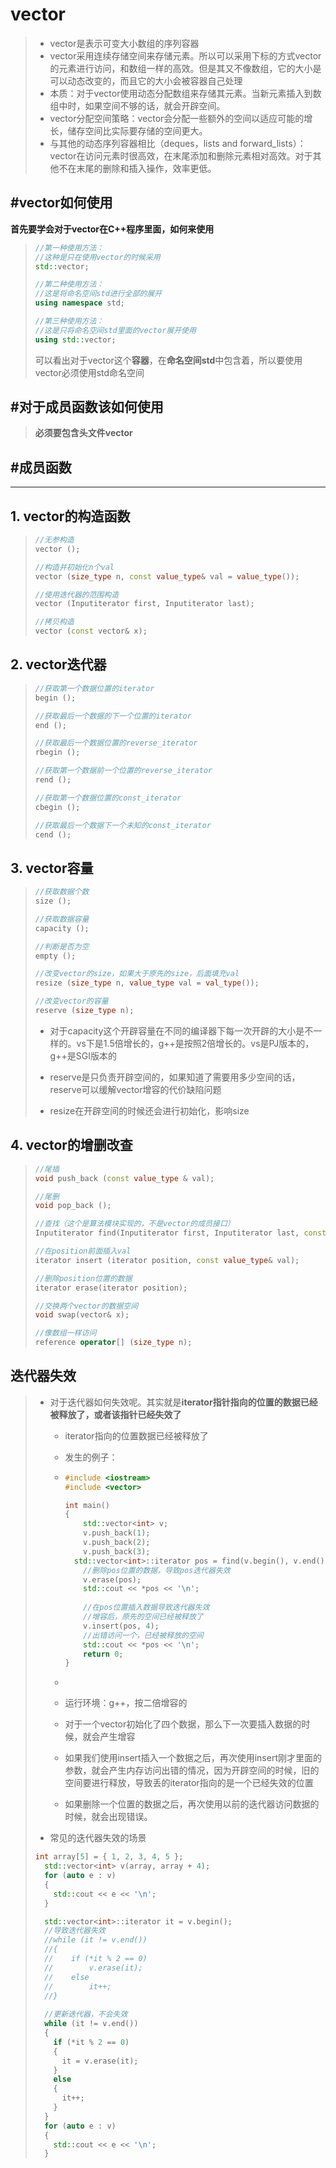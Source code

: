 # vector

> - vector是表示可变大小数组的序列容器
> - vector采用连续存储空间来存储元素。所以可以采用下标的方式vector的元素进行访问，和数组一样的高效。但是其又不像数组，它的大小是可以动态改变的，而且它的大小会被容器自己处理
> - 本质：对于vector使用动态分配数组来存储其元素。当新元素插入到数组中时，如果空间不够的话，就会开辟空间。
> - vector分配空间策略：vector会分配一些额外的空间以适应可能的增长，储存空间比实际要存储的空间更大。
> - 与其他的动态序列容器相比（deques，lists and forward_lists）：vector在访问元素时很高效，在末尾添加和删除元素相对高效。对于其他不在末尾的删除和插入操作，效率更低。



## #vector如何使用

**首先要学会对于vector在C++程序里面，如何来使用**

> ```c++
> //第一种使用方法：
> //这种是只在使用vector的时候采用
> std::vector;
> 
> //第二种使用方法：
> //这是将命名空间std进行全部的展开
> using namespace std;
> 
> //第三种使用方法：
> //这是只将命名空间std里面的vector展开使用
> using std::vector;
> ```
>
> 可以看出对于vector这个**容器**，在**命名空间std**中包含着，所以要使用vector必须使用std命名空间



## #对于成员函数该如何使用

> **必须要包含头文件vector**



## #成员函数

----

## 1. vector的构造函数

> ``` c++
> //无参构造
> vector ();
> 
> //构造并初始化n个val
> vector (size_type n, const value_type& val = value_type());
> 
> //使用迭代器的范围构造
> vector (Inputiterator first, Inputiterator last);
> 
> //拷贝构造
> vector (const vector& x);
> ```
>
> 



## 2. vector迭代器

> ``` c++
> //获取第一个数据位置的iterator
> begin (); 
> 
> //获取最后一个数据的下一个位置的iterator
> end ();
> 
> //获取最后一个数据位置的reverse_iterator
> rbegin ();
> 
> //获取第一个数据前一个位置的reverse_iterator
> rend ();
> 
> //获取第一个数据位置的const_iterator
> cbegin ();
> 
> //获取最后一个数据下一个未知的const_iterator
> cend ();
> ```
>
> 



## 3. vector容量

> ``` c++
> //获取数据个数
> size ();
> 
> //获取数据容量
> capacity ();
> 
> //判断是否为空
> empty ();
> 
> //改变vector的size，如果大于原先的size，后面填充val
> resize (size_type n, value_type val = val_type());
> 
> //改变vector的容量
> reserve (size_type n);
> ```
>
> - 对于capacity这个开辟容量在不同的编译器下每一次开辟的大小是不一样的。vs下是1.5倍增长的，g++是按照2倍增长的。vs是PJ版本的，g++是SGI版本的
>
> - reserve是只负责开辟空间的，如果知道了需要用多少空间的话，reserve可以缓解vector增容的代价缺陷问题
>
> - resize在开辟空间的时候还会进行初始化，影响size
>
>   



## 4. vector的增删改查 

> ``` c++
> //尾插
> void push_back (const value_type & val);
> 
> //尾删
> void pop_back ();
> 
> //查找（这个是算法模块实现的，不是vector的成员接口）
> Inputiterator find(Inputiterator first, Inputiterator last, const T& val);
> 
> //在position前面插入val
> iterator insert (iterator position, const value_type& val);
> 
> //删除position位置的数据
> iterator erase(iterator position);
> 
> //交换两个vector的数据空间
> void swap(vector& x);
> 
> //像数组一样访问
> reference operator[] (size_type n);
> ```
>
>  



## 迭代器失效

> - 对于迭代器如何失效呢。其实就是**iterator指针指向的位置的数据已经被释放了，或者该指针已经失效了**
>
>   - iterator指向的位置数据已经被释放了
>
>   - 发生的例子：
>
>   - ``` c++
>     #include <iostream>
>     #include <vector>
>     
>     int main()
>     {
>         std::vector<int> v;
>         v.push_back(1);
>         v.push_back(2);
>         v.push_back(3);
>     	std::vector<int>::iterator pos = find(v.begin(), v.end(), 3);
>         //删除pos位置的数据，导致pos迭代器失效
>         v.erase(pos);
>         std::cout << *pos << '\n';
>         
>         //在pos位置插入数据导致迭代器失效
>         //增容后，原先的空间已经被释放了
>         v.insert(pos, 4);
>         //出错访问一个，已经被释放的空间
>         std::cout << *pos << '\n';
>         return 0;
>     }
>     ```
>
>   - 
>
>     - 运行环境：g++，按二倍增容的
>     - 对于一个vector初始化了四个数据，那么下一次要插入数据的时候，就会产生增容
>     - 如果我们使用insert插入一个数据之后，再次使用insert刚才里面的参数，就会产生内存访问出错的情况，因为开辟空间的时候，旧的空间要进行释放，导致丢的iterator指向的是一个已经失效的位置
>
>   - 如果删除一个位置的数据之后，再次使用以前的迭代器访问数据的时候，就会出现错误。
>
> - 常见的迭代器失效的场景
>
> ``` c++
> int array[5] = { 1, 2, 3, 4, 5 };
>   std::vector<int> v(array, array + 4);
>   for (auto e : v)
>   {
>     std::cout << e << '\n';
>   }
> 
>   std::vector<int>::iterator it = v.begin();
>   //导致迭代器失效
>   //while (it != v.end())
>   //{
>   //    if (*it % 2 == 0)
>   //        v.erase(it);
>   //    else
>   //        it++;
>   //}
>   
>   //更新迭代器，不会失效
>   while (it != v.end())
>   {
>     if (*it % 2 == 0)
>     {
>       it = v.erase(it);
>     }
>     else 
>     {
>       it++;
>     }
>   }
>   for (auto e : v)
>   {
>     std::cout << e << '\n';
>   }
> 
> ```
>
> 